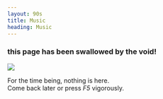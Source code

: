 ```yaml
---
layout: 90s
title: Music
heading: Music
---
```


### this page has been swallowed by the void!
![](https://caian-org.s3.amazonaws.com/assets/gc/void.gif)

For the time being, nothing is here.<br/>
Come back later or press *F5* vigorously.
